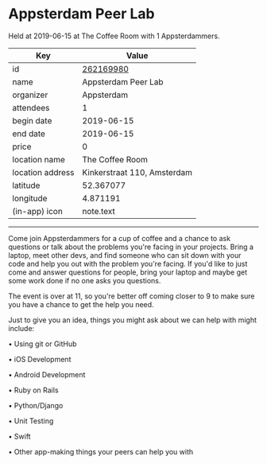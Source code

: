 # Appsterdam Peer Lab
Held at 2019-06-15 at The Coffee Room with 1 Appsterdammers.
        
|Key|Value
|---|---|
|id|[262169980](https://www.meetup.com/appsterdam/events/262169980/)|
|name|Appsterdam Peer Lab|
|organizer|Appsterdam|
|attendees|1|
|begin date|2019-06-15|
|end date|2019-06-15|
|price|0|
|location name|The Coffee Room|
|location address|Kinkerstraat 110, Amsterdam|
|latitude|52.367077|
|longitude|4.871191|
|(in-app) icon|note.text|

---

Come join Appsterdammers for a cup of coffee and a chance to ask questions or talk about the problems you're facing in your projects. Bring a laptop, meet other devs, and find someone who can sit down with your code and help you out with the problem you're facing. If you'd like to just come and answer questions for people, bring your laptop and maybe get some work done if no one asks you questions.

The event is over at 11, so you're better off coming closer to 9 to make sure you have a chance to get the help you need.

Just to give you an idea, things you might ask about we can help with might include:

• Using git or GitHub

• iOS Development

• Android Development

• Ruby on Rails

• Python/Django

• Unit Testing

• Swift

• Other app-making things your peers can help you with


